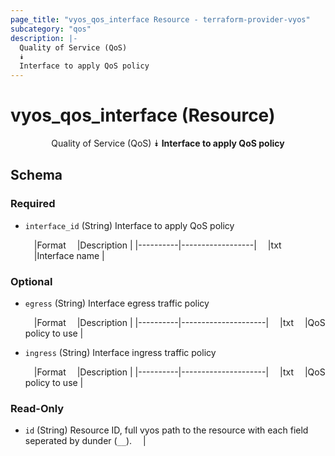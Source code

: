 ```yaml
---
page_title: "vyos_qos_interface Resource - terraform-provider-vyos"
subcategory: "qos"
description: |-
  Quality of Service (QoS)
  ⯯
  Interface to apply QoS policy
---
```


# vyos_qos_interface (Resource)
<center>

Quality of Service (QoS)
⯯
**Interface to apply QoS policy**


</center>

## Schema

### Required

- `interface_id` (String) Interface to apply QoS policy

    &emsp;|Format  &emsp;|Description     |
    |----------|------------------|
    &emsp;|txt     &emsp;|Interface name  |

### Optional

- `egress` (String) Interface egress traffic policy

    &emsp;|Format  &emsp;|Description        |
    |----------|---------------------|
    &emsp;|txt     &emsp;|QoS policy to use  |
- `ingress` (String) Interface ingress traffic policy

    &emsp;|Format  &emsp;|Description        |
    |----------|---------------------|
    &emsp;|txt     &emsp;|QoS policy to use  |

### Read-Only

- `id` (String) Resource ID, full vyos path to the resource with each field seperated by dunder (`__`).  &emsp;|
